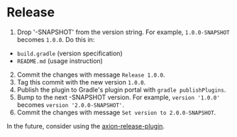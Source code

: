 # Release

1. Drop '-SNAPSHOT' from the version string. For example, `1.0.0-SNAPSHOT` becomes `1.0.0`. Do this in:
  * `build.gradle` (version specification)
  * `README.md` (usage instruction)
2. Commit the changes with message `Release 1.0.0`.
3. Tag this commit with the new version `1.0.0`.
4. Publish the plugin to Gradle's plugin portal with `gradle publishPlugins`.
5. Bump to the next -SNAPSHOT version. For example, `version '1.0.0'` becomes `version '2.0.0-SNAPSHOT'`.
6. Commit the changes with message `Set version to 2.0.0-SNAPSHOT`.

In the future, consider using the [axion-release-plugin](https://github.com/allegro/axion-release-plugin).
